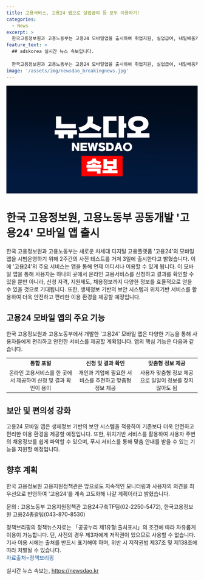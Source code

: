 ```yaml
---
title: 고용서비스, 고용24 앱으로 실업급여 등 모두 이용하기!
categories:
  - News
excerpt: >
  한국고용정보원과 고용노동부는 고용24 모바일앱을 출시하여 취업지원, 실업급여, 내일배움카드 등 접속 가능하게 했다. 고용24는 온라인 고용서비스를 한 곳에서 통합해 제공하며, 지원자격 사전진단, 신청 및 결과 확인, 지원제도 안내 등을 모두 제공한다. 또한 생체정보를 활용하여 보안을 강화하고 위치기반 서비스를 통해 주변 채용정보도 확인할 수 있다. 사용자 의견을 수렴하여 지속적인 개선을 약속하며, 여러 기관의 서비스를 한 곳에서 이용할 수 있어 편리하다.
feature_text: >
  ## adskorea 실시간 뉴스 속보입니다.

  한국고용정보원과 고용노동부는 고용24 모바일앱을 출시하여 취업지원, 실업급여, 내일배움카드 등 접속 가능하게 했다. 고용24는 온라인 고용서비스를 한 곳에서 통합해 제공하며, 지원자격 사전진단, 신청 및 결과 확인, 지원제도 안내 등을 모두 제공한다. 또한 생체정보를 활용하여 보안을 강화하고 위치기반 서비스를 통해 주변 채용정보도 확인할 수 있다. 사용자 의견을 수렴하여 지속적인 개선을 약속하며, 여러 기관의 서비스를 한 곳에서 이용할 수 있어 편리하다.
image: '/assets/img/newsdao_breakingnews.jpg'
---
```


<p><img src="/assets/img/newsdao_breakingnews.jpg" alt="adskorea 속보" /></p>

<h1>한국 고용정보원, 고용노동부 공동개발 '고용24' 모바일 앱 출시</h1>

<p data-ke-size="size16">한국 고용정보원과 고용노동부는 새로운 차세대 디지털 고용플랫폼 '고용24'의 모바일 앱을 시범운영하기 위해 2주간의 사전 테스트를 거쳐 3일에 출시한다고 밝혔습니다. 이에 '고용24'의 주요 서비스는 앱을 통해 언제 어디서나 이용할 수 있게 됩니다. 이 모바일 앱을 통해 사용자는 하나의 곳에서 온라인 고용서비스를 신청하고 결과를 확인할 수 있을 뿐만 아니라, 신청 자격, 지원제도, 채용정보까지 다양한 정보를 효율적으로 얻을 수 있을 것으로 기대됩니다. 또한, 생체정보 기반의 보안 시스템과 위치기반 서비스를 활용하여 더욱 안전하고 편리한 이용 환경을 제공할 예정입니다.</p>

<h2 data-ke-size="size26">고용24 모바일 앱의 주요 기능</h2>

<p data-ke-size="size16">한국 고용정보원과 고용노동부에서 개발한 '고용24' 모바일 앱은 다양한 기능을 통해 사용자들에게 편리하고 안전한 서비스를 제공할 계획입니다. 앱의 핵심 기능은 다음과 같습니다.</p>

<table>
  <tr>
    <td style="text-align: center; height: 17px;"><b>통합 포털</b></td>
    <td style="text-align: center; height: 17px;"><b>신청 및 결과 확인</b></td>
    <td style="text-align: center; height: 17px;"><b>맞춤형 정보 제공</b></td>
  </tr>
  <tr>
    <td style="text-align: center; height: 17px;">온라인 고용서비스를 한 곳에서 제공하여 신청 및 결과 확인이 용이</td>
    <td style="text-align: center; height: 17px;">개인과 기업에 필요한 서비스를 추천하고 맞춤형 정보 제공</td>
    <td style="text-align: center; height: 17px;">사용자 맞춤형 정보 제공으로 일일이 정보를 찾지 않아도 됨</td>
  </tr>
</table>

<h2 data-ke-size="size26">보안 및 편의성 강화</h2>

<p data-ke-size="size16">고용24 모바일 앱은 생체정보 기반의 보안 시스템을 적용하여 기존보다 더욱 안전하고 편리한 이용 환경을 제공할 예정입니다. 또한, 위치기반 서비스를 활용하여 사용자 주변의 채용정보를 쉽게 파악할 수 있으며, 푸시 서비스를 통해 맞춤 안내를 받을 수 있는 기능을 지원할 예정입니다.</p>

<h2 data-ke-size="size26">향후 계획</h2>

<p data-ke-size="size16">한국 고용정보원 고용지원정책관은 앞으로도 지속적인 모니터링과 사용자의 의견을 최우선으로 반영하여 '고용24'를 계속 고도화해 나갈 계획이라고 밝혔습니다.</p>

<p data-ke-size="size16">문의 : 고용노동부 고용지원정책관 고용24구축TF팀(02-2250-5472), 한국고용정보원 고용24총괄팀(043-870-8530)</p>

<p data-ke-size="size16">정책브리핑의 정책뉴스자료는 「공공누리 제1유형:출처표시」의 조건에 따라 자유롭게 이용이 가능합니다. 단, 사진의 경우 제3자에게 저작권이 있으므로 사용할 수 없습니다. 기사 이용 시에는 출처를 반드시 표기해야 하며, 위반 시 저작권법 제37조 및 제138조에 따라 처벌될 수 있습니다. <br> <span style="color: #1a5490;">자료출처=정책브리핑 </span></p>
실시간 뉴스 속보는, <a href="https://newsdao.kr" rel="dofollow">https://newsdao.kr</a>



